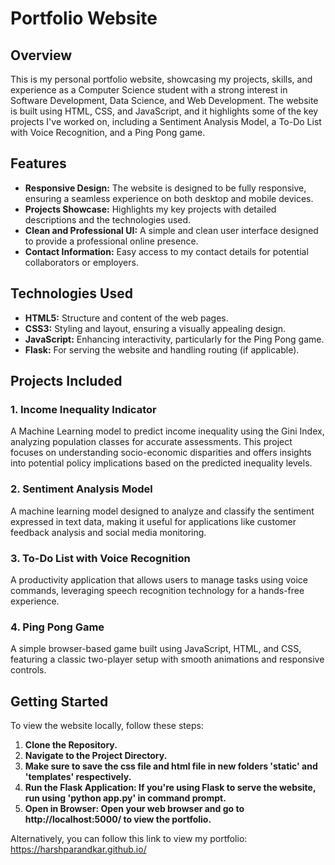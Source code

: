 # Portfolio Website

## Overview

This is my personal portfolio website, showcasing my projects, skills, and experience as a Computer Science student with a strong interest in Software Development, Data Science, and Web Development. The website is built using HTML, CSS, and JavaScript, and it highlights some of the key projects I've worked on, including a Sentiment Analysis Model, a To-Do List with Voice Recognition, and a Ping Pong game.

## Features

- **Responsive Design:** The website is designed to be fully responsive, ensuring a seamless experience on both desktop and mobile devices.
- **Projects Showcase:** Highlights my key projects with detailed descriptions and the technologies used.
- **Clean and Professional UI:** A simple and clean user interface designed to provide a professional online presence.
- **Contact Information:** Easy access to my contact details for potential collaborators or employers.

## Technologies Used

- **HTML5:** Structure and content of the web pages.
- **CSS3:** Styling and layout, ensuring a visually appealing design.
- **JavaScript:** Enhancing interactivity, particularly for the Ping Pong game.
- **Flask:** For serving the website and handling routing (if applicable).

## Projects Included

### 1. Income Inequality Indicator
A Machine Learning model to predict income inequality using the Gini Index, analyzing population classes for accurate assessments. This project focuses on understanding socio-economic disparities and offers insights into potential policy implications based on the predicted inequality levels.

### 2. Sentiment Analysis Model
A machine learning model designed to analyze and classify the sentiment expressed in text data, making it useful for applications like customer feedback analysis and social media monitoring.

### 3. To-Do List with Voice Recognition
A productivity application that allows users to manage tasks using voice commands, leveraging speech recognition technology for a hands-free experience.

### 4. Ping Pong Game
A simple browser-based game built using JavaScript, HTML, and CSS, featuring a classic two-player setup with smooth animations and responsive controls.

## Getting Started

To view the website locally, follow these steps:

1. **Clone the Repository.**
2. **Navigate to the Project Directory.**
3. **Make sure to save the css file and html file in new folders 'static' and 'templates' respectively.**
4. **Run the Flask Application: If you're using Flask to serve the website, run using 'python app.py' in command prompt.**
5. **Open in Browser: Open your web browser and go to http://localhost:5000/ to view the portfolio.**

Alternatively, you can follow this link to view my portfolio: https://harshparandkar.github.io/
